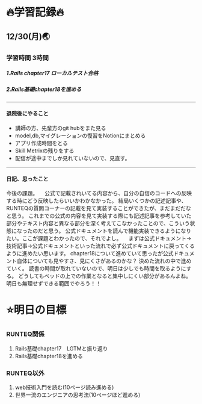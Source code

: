 # 🔥学習記録🔥
## 12/30(月)🌏
### 学習時間 3時間
##### 1.Rails chapter17 ローカルテスト合格
##### 2.Rails基礎chapter18を進める

***
#### 退院後にやること
- 講師の方、先輩方のgit hubをまた見る
- model,db,マイグレーションの復習をNotionにまとめる
- アプリ作成時間をとる
- Skill Metrixの残りをする
- 配信が途中までしか見れていないので、見直す。

***
#### 日記、思ったこと
今後の課題。
　公式で記載されいてる内容から、自分の自信のコードへの反映する時にどう反映したらいいかわかなかった。
結局いくつかの記述記事や、RUNTEQの質問コーナーの記載を見て実装することができたが、まだまだだなと思う。
これまでの公式の内容を見て実装する際にも記述記事を参考していた部分やテキスト内容と異なる部分を深く考えてこなかったことので、こういう状態になったのだと思う。
公式ドキュメントを読んで機能実装できるようになりたい。ここが課題とわかったので、それでよし。
　まずは公式ドキュメント→技術記事→公式ドキュメントといった流れで必ず公式ドキュメントに戻ってくるように進めたい思います。
chapter18について進めていて思ったが公式ドキュメント自体についても見やすさ、見にくさがあるのかな？
決めた流れの中で進めていく。
読書の時間が取れていないので、明日は少しでも時間を取るようにする。
どうしてもベッドの上での作業となると集中しにくい部分があるんよね。
明日も無理せずできる範囲でやろう！！

# ⭐️明日の目標
### RUNTEQ関係
1. Rails基礎chapter17　LGTMと振り返り
2. Rails基礎chapter18を進める

### RUNTEQ以外
1. web技術入門を読む(10ページ読み進める)
2. 世界一流のエンジニアの思考法(10ページほど進める)
